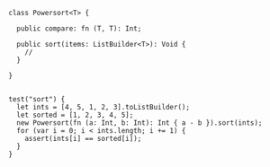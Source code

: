     class Powersort<T> {

      public compare: fn (T, T): Int;

      public sort(items: ListBuilder<T>): Void {
        //
      }

    }


    test("sort") {
      let ints = [4, 5, 1, 2, 3].toListBuilder();
      let sorted = [1, 2, 3, 4, 5];
      new Powersort(fn (a: Int, b: Int): Int { a - b }).sort(ints);
      for (var i = 0; i < ints.length; i += 1) {
        assert(ints[i] == sorted[i]);
      }
    }
